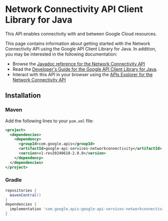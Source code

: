 # Network Connectivity API Client Library for Java

This API enables connectivity with and between Google Cloud resources.

This page contains information about getting started with the Network Connectivity API
using the Google API Client Library for Java. In addition, you may be interested
in the following documentation:

* Browse the [Javadoc reference for the Network Connectivity API][javadoc]
* Read the [Developer's Guide for the Google API Client Library for Java][google-api-client].
* Interact with this API in your browser using the [APIs Explorer for the Network Connectivity API][api-explorer]

## Installation

### Maven

Add the following lines to your `pom.xml` file:

```xml
<project>
  <dependencies>
    <dependency>
      <groupId>com.google.apis</groupId>
      <artifactId>google-api-services-networkconnectivity</artifactId>
      <version>v1-rev20240618-2.0.0</version>
    </dependency>
  </dependencies>
</project>
```

### Gradle

```gradle
repositories {
  mavenCentral()
}
dependencies {
  implementation 'com.google.apis:google-api-services-networkconnectivity:v1-rev20240618-2.0.0'
}
```

[javadoc]: https://googleapis.dev/java/google-api-services-networkconnectivity/latest/index.html
[google-api-client]: https://github.com/googleapis/google-api-java-client/
[api-explorer]: https://developers.google.com/apis-explorer/#p/networkconnectivity/v1/
